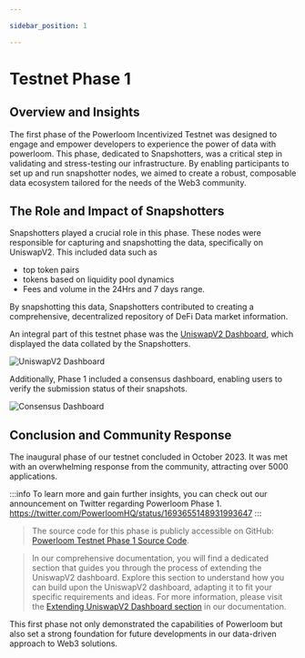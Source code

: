 ```yaml
---

sidebar_position: 1

---
```


# Testnet Phase 1

## Overview and Insights

The first phase of the Powerloom Incentivized Testnet was designed to engage and empower developers to experience the power of data with powerloom. This phase, dedicated to Snapshotters, was a critical step in validating and stress-testing our infrastructure. By enabling participants to set up and run snapshotter nodes, we aimed to create a robust, composable data ecosystem tailored for the needs of the Web3 community.

## The Role and Impact of Snapshotters

Snapshotters played a crucial role in this phase. These nodes were responsible for capturing and snapshotting the data, specifically on UniswapV2. This included data such as 
- top token pairs
-  tokens based on liquidity pool dynamics
-  Fees and volume in the 24Hrs and 7 days range. 

By snapshotting this data, Snapshotters contributed to creating a comprehensive, decentralized repository of DeFi Data market information.

An integral part of this testnet phase was the [UniswapV2 Dashboard](https://uniswapv2.powerloom.io), which displayed the data collated by the Snapshotters.

![UniswapV2 Dashboard](/images/uniswapv2dashboard.png)

Additionally, Phase 1 included a consensus dashboard, enabling users to verify the submission status of their snapshots.

![Consensus Dashboard](/images/consensus-dashboard.png)

## Conclusion and Community Response

The inaugural phase of our testnet concluded in October 2023. It was met with an overwhelming response from the community, attracting over 5000 applications.

:::info
To learn more and gain further insights, you can check out our announcement on Twitter regarding Powerloom Phase 1. https://twitter.com/PowerloomHQ/status/1693655148931993647
:::

> The source code for this phase is publicly accessible on GitHub: [Powerloom Testnet Phase 1 Source Code](https://github.com/PowerLoom/pooler/blob/testnet_5_pairs/).

> In our comprehensive documentation, you will find a dedicated section that guides you through the process of extending the UniswapV2 dashboard. Explore this section to understand how you can build upon the UniswapV2 dashboard, adapting it to fit your specific requirements and ideas. For more information, please visit the [Extending UniswapV2 Dashboard section](../build-with-powerloom/use-cases/building-new-usecase/extending-uniswapv2-dashboard.md) in our documentation.

This first phase not only demonstrated the capabilities of Powerloom but also set a strong foundation for future developments in our data-driven approach to Web3 solutions.